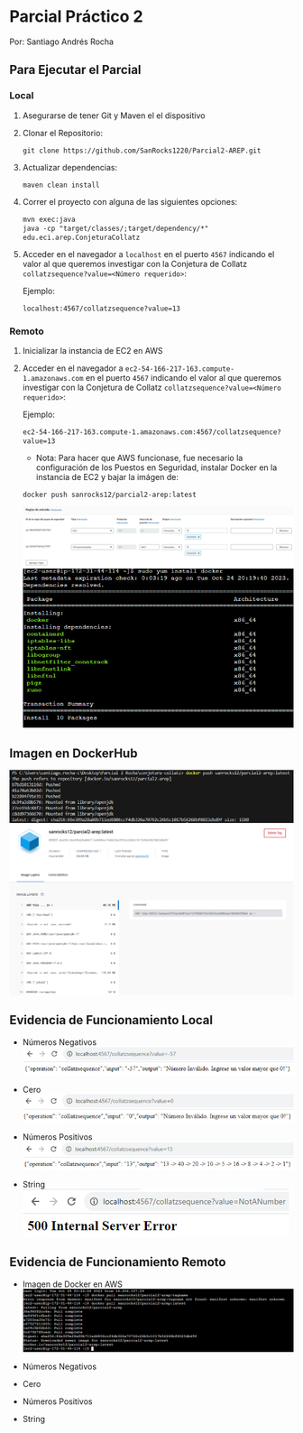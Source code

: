 # Parcial Práctico 2
Por: Santiago Andrés Rocha

## Para Ejecutar el Parcial
### Local
1. Asegurarse de tener Git y Maven el el dispositivo
2. Clonar el Repositorio:
    ```
    git clone https://github.com/SanRocks1220/Parcial2-AREP.git
    ```
3. Actualizar dependencias:
    ```
    maven clean install
    ```
4. Correr el proyecto con alguna de las siguientes opciones:
    ```
    mvn exec:java
    java -cp "target/classes/;target/dependency/*" edu.eci.arep.ConjeturaCollatz
    ```
5. Acceder en el navegador a `localhost` en el puerto `4567` indicando el valor al que queremos investigar con la Conjetura de Collatz `collatzsequence?value=<Número requerido>`:   
    
    Ejemplo:
    ```
    localhost:4567/collatzsequence?value=13
    ```
### Remoto
1. Inicializar la instancia de EC2 en AWS
2. Acceder en el navegador a `ec2-54-166-217-163.compute-1.amazonaws.com` en el puerto `4567` indicando el valor al que queremos investigar con la Conjetura de Collatz `collatzsequence?value=<Número requerido>`:   
    
    Ejemplo:
    ```
    ec2-54-166-217-163.compute-1.amazonaws.com:4567/collatzsequence?value=13
    ```

    * Nota: Para hacer que AWS funcionase, fue necesario la configuración de los Puestos en Seguridad, instalar Docker en la instancia de EC2 y bajar la imágen de:
    ```
    docker push sanrocks12/parcial2-arep:latest
    ```

    ![Alt text](images/puertos.png)
    ![Alt text](images/dockerInstall.png)

## Imagen en DockerHub
![Alt text](images/dockerImage.png)
![Alt text](images/dockerHubImage.png)
## Evidencia de Funcionamiento Local

 *  Números Negativos   
 ![Números Negativos](images/negNum.png)

 * Cero   
![Cero](images/ceroNum.png)

 * Números Positivos   
![Números Positivos](images/posNum.png)

 * String   
![String](images/notNum.png)

## Evidencia de Funcionamiento Remoto

 * Imagen de Docker en AWS   
 ![Alt text](images/dockeImageAWS.png)

 * Números Negativos
 * Cero
 * Números Positivos
 * String

